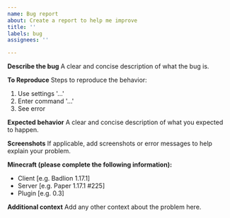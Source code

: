 ```yaml
---
name: Bug report
about: Create a report to help me improve
title: ''
labels: bug
assignees: ''

---
```


**Describe the bug**
A clear and concise description of what the bug is.

**To Reproduce**
Steps to reproduce the behavior:
1. Use settings '...'
2. Enter command '...'
3. See error

**Expected behavior**
A clear and concise description of what you expected to happen.

**Screenshots**
If applicable, add screenshots or error messages to help explain your problem.

**Minecraft (please complete the following information):**
 - Client [e.g. Badlion 1.17.1]
 - Server [e.g. Paper 1.17.1 #225]
 - Plugin [e.g. 0.3]

**Additional context**
Add any other context about the problem here.
